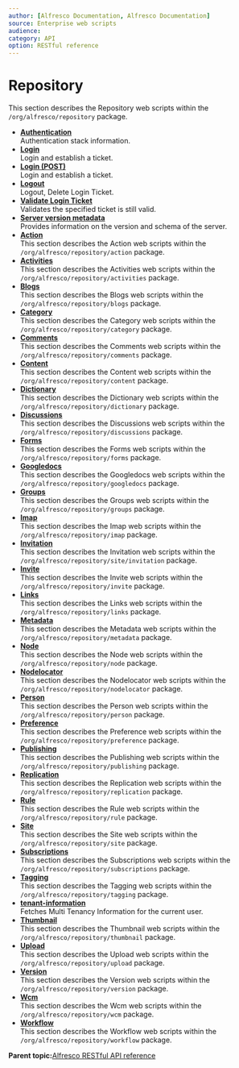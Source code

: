 ```yaml
---
author: [Alfresco Documentation, Alfresco Documentation]
source: Enterprise web scripts
audience: 
category: API
option: RESTful reference
---
```


# Repository

This section describes the Repository web scripts within the `/org/alfresco/repository` package.

-   **[Authentication](../references/RESTful-RepositoryAuthenticationGet.md)**  
 Authentication stack information.
-   **[Login](../references/RESTful-RepositoryLoginGet.md)**  
 Login and establish a ticket.
-   **[Login \(POST\)](../references/RESTful-RepositoryLoginPost.md)**  
 Login and establish a ticket.
-   **[Logout](../references/RESTful-RepositoryLoginticketDelete.md)**  
 Logout, Delete Login Ticket.
-   **[Validate Login Ticket](../references/RESTful-RepositoryLoginticketGet.md)**  
 Validates the specified ticket is still valid.
-   **[Server version metadata](../references/RESTful-RepositoryServerGet.md)**  
 Provides information on the version and schema of the server.
-   **[Action](../references/RESTful-Action.md)**  
 This section describes the Action web scripts within the `/org/alfresco/repository/action` package.
-   **[Activities](../references/RESTful-Activities.md)**  
 This section describes the Activities web scripts within the `/org/alfresco/repository/activities` package.
-   **[Blogs](../references/RESTful-Blogs.md)**  
 This section describes the Blogs web scripts within the `/org/alfresco/repository/blogs` package.
-   **[Category](../references/RESTful-Category.md)**  
 This section describes the Category web scripts within the `/org/alfresco/repository/category` package.
-   **[Comments](../references/RESTful-Comments.md)**  
 This section describes the Comments web scripts within the `/org/alfresco/repository/comments` package.
-   **[Content](../references/RESTful-Content.md)**  
 This section describes the Content web scripts within the `/org/alfresco/repository/content` package.
-   **[Dictionary](../references/RESTful-Dictionary.md)**  
 This section describes the Dictionary web scripts within the `/org/alfresco/repository/dictionary` package.
-   **[Discussions](../references/RESTful-Discussions.md)**  
 This section describes the Discussions web scripts within the `/org/alfresco/repository/discussions` package.
-   **[Forms](../references/RESTful-Forms.md)**  
 This section describes the Forms web scripts within the `/org/alfresco/repository/forms` package.
-   **[Googledocs](../references/RESTful-Googledocs.md)**  
 This section describes the Googledocs web scripts within the `/org/alfresco/repository/googledocs` package.
-   **[Groups](../references/RESTful-Groups.md)**  
 This section describes the Groups web scripts within the `/org/alfresco/repository/groups` package.
-   **[Imap](../references/RESTful-Imap.md)**  
 This section describes the Imap web scripts within the `/org/alfresco/repository/imap` package.
-   **[Invitation](../references/RESTful-Invitation.md)**  
 This section describes the Invitation web scripts within the `/org/alfresco/repository/site/invitation` package.
-   **[Invite](../references/RESTful-Invite.md)**  
 This section describes the Invite web scripts within the `/org/alfresco/repository/invite` package.
-   **[Links](../references/RESTful-Links.md)**  
 This section describes the Links web scripts within the `/org/alfresco/repository/links` package.
-   **[Metadata](../references/RESTful-Metadata.md)**  
 This section describes the Metadata web scripts within the `/org/alfresco/repository/metadata` package.
-   **[Node](../references/RESTful-Node.md)**  
 This section describes the Node web scripts within the `/org/alfresco/repository/node` package.
-   **[Nodelocator](../references/RESTful-Nodelocator.md)**  
 This section describes the Nodelocator web scripts within the `/org/alfresco/repository/nodelocator` package.
-   **[Person](../references/RESTful-Person.md)**  
 This section describes the Person web scripts within the `/org/alfresco/repository/person` package.
-   **[Preference](../references/RESTful-Preference.md)**  
 This section describes the Preference web scripts within the `/org/alfresco/repository/preference` package.
-   **[Publishing](../references/RESTful-Publishing.md)**  
 This section describes the Publishing web scripts within the `/org/alfresco/repository/publishing` package.
-   **[Replication](../references/RESTful-Replication.md)**  
 This section describes the Replication web scripts within the `/org/alfresco/repository/replication` package.
-   **[Rule](../references/RESTful-Rule.md)**  
 This section describes the Rule web scripts within the `/org/alfresco/repository/rule` package.
-   **[Site](../references/RESTful-Site.md)**  
 This section describes the Site web scripts within the `/org/alfresco/repository/site` package.
-   **[Subscriptions](../references/RESTful-Subscriptions.md)**  
 This section describes the Subscriptions web scripts within the `/org/alfresco/repository/subscriptions` package.
-   **[Tagging](../references/RESTful-Tagging.md)**  
 This section describes the Tagging web scripts within the `/org/alfresco/repository/tagging` package.
-   **[tenant-information](../references/RESTful-TenantInformationGet.md)**  
 Fetches Multi Tenancy Information for the current user.
-   **[Thumbnail](../references/RESTful-Thumbnail.md)**  
 This section describes the Thumbnail web scripts within the `/org/alfresco/repository/thumbnail` package.
-   **[Upload](../references/RESTful-Upload.md)**  
 This section describes the Upload web scripts within the `/org/alfresco/repository/upload` package.
-   **[Version](../references/RESTful-Version.md)**  
 This section describes the Version web scripts within the `/org/alfresco/repository/version` package.
-   **[Wcm](../references/RESTful-Wcm.md)**  
 This section describes the Wcm web scripts within the `/org/alfresco/repository/wcm` package.
-   **[Workflow](../references/RESTful-Workflow.md)**  
 This section describes the Workflow web scripts within the `/org/alfresco/repository/workflow` package.

**Parent topic:**[Alfresco RESTful API reference](../references/RESTful-intro.md)

